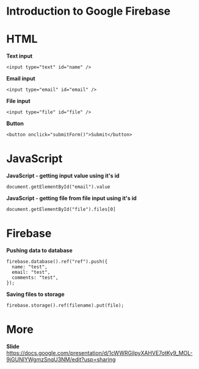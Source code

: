 # Introduction to Google Firebase

# HTML
**Text input**
```
<input type="text" id="name" />
```

**Email input**
```
<input type="email" id="email" />
```

**File input**
```
<input type="file" id="file" />
```

**Button**
```
<button onclick="submitForm()">Submit</button>
```

# JavaScript
**JavaScript - getting input value using it's id**
```
document.getElementById("email").value
```

**JavaScript - getting file from file input using it's id**
```
document.getElementById("file").files[0]
```

# Firebase
**Pushing data to database**

```
firebase.database().ref("ref").push({
  name: "test",
  email: "test",
  comments: "test",
});
```

**Saving files to storage**
```
firebase.storage().ref(filename).put(file);
```

# More
**Slide**
https://docs.google.com/presentation/d/1cWWRGilpyXAHVE7otKy9_MOL-9jGUNIYWgmzSnqU3NM/edit?usp=sharing
